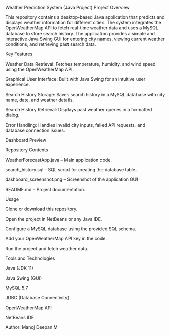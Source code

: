 Weather Prediction System (Java Project)
Project Overview

This repository contains a desktop-based Java application that predicts and displays weather information for different cities. The system integrates the OpenWeatherMap API to fetch real-time weather data and uses a MySQL database to store search history. The application provides a simple and interactive Java Swing GUI for entering city names, viewing current weather conditions, and retrieving past search data.

Key Features

Weather Data Retrieval: Fetches temperature, humidity, and wind speed using the OpenWeatherMap API.

Graphical User Interface: Built with Java Swing for an intuitive user experience.

Search History Storage: Saves search history in a MySQL database with city name, date, and weather details.

Search History Retrieval: Displays past weather queries in a formatted dialog.

Error Handling: Handles invalid city inputs, failed API requests, and database connection issues.

Dashboard Preview

Repository Contents

WeatherForecastApp.java – Main application code.

search_history.sql – SQL script for creating the database table.

dashboard_screenshot.png – Screenshot of the application GUI

README.md – Project documentation.

Usage

Clone or download this repository.

Open the project in NetBeans or any Java IDE.

Configure a MySQL database using the provided SQL schema.

Add your OpenWeatherMap API key in the code.

Run the project and fetch weather data.

Tools and Technologies

Java (JDK 11)

Java Swing (GUI)

MySQL 5.7

JDBC (Database Connectivity)

OpenWeatherMap API

NetBeans IDE

Author: Manoj Deepan M
